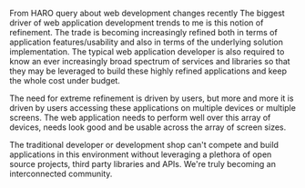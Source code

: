 From HARO query about web development changes recently
The biggest driver of web application development trends to me is this notion of refinement. The trade is becoming increasingly refined both in terms of application features/usability and also in terms of the underlying solution implementation. The typical web application developer is also required to know an ever increasingly broad spectrum of services and libraries so that they may be leveraged to build these highly refined applications and keep the whole cost under budget.

The need for extreme refinement is driven by users, but more and more it is driven by users accessing these applications on multiple devices or multiple screens. The web application needs to perform well over this array of devices, needs look good and be usable across the array of screen sizes.

The traditional developer or development shop can't compete and build applications in this environment without leveraging a plethora of open source projects, third party libraries and APIs. We're truly becoming an interconnected community.